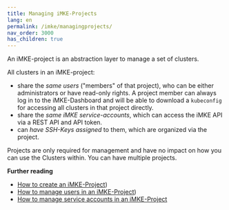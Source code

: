 ```yaml
---
title: Managing iMKE-Projects
lang: en
permalink: /imke/managingprojects/
nav_order: 3000
has_children: true
---
```


An iMKE-project is an abstraction layer to manage a set of clusters.

All clusters in an iMKE-project:

* share the *same users* ("members" of that project), who can be either
  administrators or have read-only rights. A project member can always log in to the
  iMKE-Dashboard and will be able to download a `kubeconfig` for accessing all
  clusters in that project directly.
* share the *same iMKE service-accounts*, which can access the iMKE API
  via a REST API and API token.
* can *have SSH-Keys assigned* to them, which are organized via the project.

Projects are only required for management and have no impact
on how you can use the Clusters within. You can have multiple projects.

**Further reading**
* [How to create an iMKE-Project](/imke/managingprojects/creatingaproject))
* [How to manage users in an iMKE-Project](/imke/managingprojects/projectusermanagement))
* [How to manage service accounts in an iMKE-Project](/imke/managingprojects/projectserviceaccounts/)
